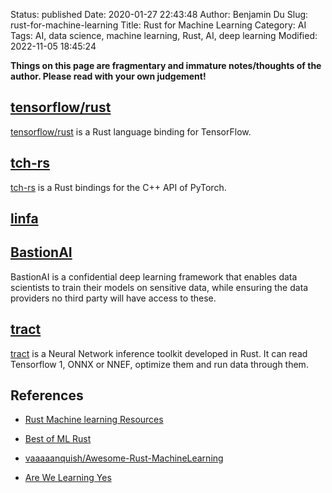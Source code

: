 Status: published
Date: 2020-01-27 22:43:48
Author: Benjamin Du
Slug: rust-for-machine-learning
Title: Rust for Machine Learning
Category: AI
Tags: AI, data science, machine learning, Rust, AI, deep learning
Modified: 2022-11-05 18:45:24

**Things on this page are fragmentary and immature notes/thoughts of the author. Please read with your own judgement!**

## [tensorflow/rust](https://github.com/tensorflow/rust)
[tensorflow/rust](https://github.com/tensorflow/rust)
is a Rust language binding for TensorFlow.

## [tch-rs](https://github.com/LaurentMazare/tch-rs)
[tch-rs](https://github.com/LaurentMazare/tch-rs)
is a Rust bindings for the C++ API of PyTorch.

## [linfa](https://github.com/rust-ml/linfa)

## [BastionAI](https://github.com/mithril-security/bastionai)
BastionAI is a confidential deep learning framework 
that enables data scientists to train their models on sensitive data, 
while ensuring the data providers no third party will have access to these.

## [tract](https://github.com/sonos/tract)
[tract](https://github.com/sonos/tract)
is a Neural Network inference toolkit developed in Rust. 
It can read Tensorflow 1, ONNX or NNEF, 
optimize them and run data through them.



## References

- [Rust Machine learning Resources](https://rustrepo.com/catalog/rust-machine-learning_newest_1)

- [Best of ML Rust](https://github.com/e-tornike/best-of-ml-rust)

- [vaaaaanquish/Awesome-Rust-MachineLearning](https://github.com/vaaaaanquish/Awesome-Rust-MachineLearning#deep-neural-network)

- [Are We Learning Yes](http://www.arewelearningyet.com/)
